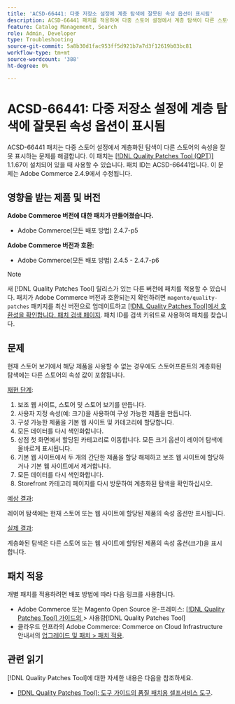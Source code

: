 ```yaml
---
title: 'ACSD-66441: 다중 저장소 설정에 계층 탐색에 잘못된 속성 옵션이 표시됨'
description: ACSD-66441 패치를 적용하여 다중 스토어 설정에서 계층 탐색이 다른 스토어의 속성을 잘못 표시하는 Adobe Commerce 문제를 해결합니다.
feature: Catalog Management, Search
role: Admin, Developer
type: Troubleshooting
source-git-commit: 5a8b30d1fac953ff5d921b7a7d3f12619b03bc81
workflow-type: tm+mt
source-wordcount: '388'
ht-degree: 0%

---
```



# ACSD-66441: 다중 저장소 설정에 계층 탐색에 잘못된 속성 옵션이 표시됨

ACSD-66441 패치는 다중 스토어 설정에서 계층화된 탐색이 다른 스토어의 속성을 잘못 표시하는 문제를 해결합니다. 이 패치는 [[!DNL Quality Patches Tool (QPT)]](/help/tools/quality-patches-tool/quality-patches-tool-to-self-serve-quality-patches.md) 1.1.67이 설치되어 있을 때 사용할 수 있습니다. 패치 ID는 ACSD-66441입니다. 이 문제는 Adobe Commerce 2.4.9에서 수정됩니다.

## 영향을 받는 제품 및 버전

**Adobe Commerce 버전에 대한 패치가 만들어졌습니다.**

* Adobe Commerce(모든 배포 방법) 2.4.7-p5

**Adobe Commerce 버전과 호환:**

* Adobe Commerce(모든 배포 방법) 2.4.5 - 2.4.7-p6

>[!NOTE]
>
>새 [!DNL Quality Patches Tool] 릴리스가 있는 다른 버전에 패치를 적용할 수 있습니다. 패치가 Adobe Commerce 버전과 호환되는지 확인하려면 `magento/quality-patches` 패키지를 최신 버전으로 업데이트하고 [[!DNL Quality Patches Tool]에서 호환성을 확인합니다. 패치 검색 페이지](https://experienceleague.adobe.com/tools/commerce-quality-patches/index.html). 패치 ID를 검색 키워드로 사용하여 패치를 찾습니다.

## 문제

현재 스토어 보기에서 해당 제품을 사용할 수 없는 경우에도 스토어프론트의 계층화된 탐색에는 다른 스토어의 속성 값이 포함됩니다.

<u>재현 단계</u>:

1. 보조 웹 사이트, 스토어 및 스토어 보기를 만듭니다.
1. 사용자 지정 속성(예: 크기)을 사용하여 구성 가능한 제품을 만듭니다.
1. 구성 가능한 제품을 기본 웹 사이트 및 카테고리에 할당합니다.
1. 모든 데이터를 다시 색인화합니다.
1. 상점 첫 화면에서 할당된 카테고리로 이동합니다. 모든 크기 옵션이 레이어 탐색에 올바르게 표시됩니다.
1. 기본 웹 사이트에서 두 개의 간단한 제품을 할당 해제하고 보조 웹 사이트에 할당하거나 기본 웹 사이트에서 제거합니다.
1. 모든 데이터를 다시 색인화합니다.
1. Storefront 카테고리 페이지를 다시 방문하여 계층화된 탐색을 확인하십시오.

<u>예상 결과</u>:

레이어 탐색에는 현재 스토어 또는 웹 사이트에 할당된 제품의 속성 옵션만 표시됩니다.

<u>실제 결과</u>:

계층화된 탐색은 다른 스토어 또는 웹 사이트에 할당된 제품의 속성 옵션(크기)을 표시합니다.

## 패치 적용

개별 패치를 적용하려면 배포 방법에 따라 다음 링크를 사용합니다.

* Adobe Commerce 또는 Magento Open Source 온-프레미스: [[!DNL Quality Patches Tool]  가이드의 ](/help/tools/quality-patches-tool/usage.md)> 사용량[!DNL Quality Patches Tool]
* 클라우드 인프라의 Adobe Commerce: Commerce on Cloud Infrastructure 안내서의 [업그레이드 및 패치 > 패치 적용](https://experienceleague.adobe.com/docs/commerce-cloud-service/user-guide/develop/upgrade/apply-patches.html).

## 관련 읽기

[!DNL Quality Patches Tool]에 대한 자세한 내용은 다음을 참조하세요.

* [[!DNL Quality Patches Tool]: 도구 가이드의 품질 패치용 셀프서비스 도구](/help/tools/quality-patches-tool/quality-patches-tool-to-self-serve-quality-patches.md).
